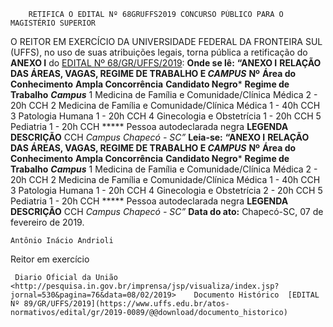         RETIFICA O EDITAL Nº 68GRUFFS2019 CONCURSO PÚBLICO PARA O MAGISTÉRIO SUPERIOR  

 O REITOR EM EXERCÍCIO DA UNIVERSIDADE FEDERAL DA FRONTEIRA SUL (UFFS), no uso de suas atribuições legais, torna pública a retificação do **ANEXO I**  do [EDITAL Nº 68/GR/UFFS/2019](https://www.uffs.edu.br/atos-normativos/edital/gr/2019-0068):   **Onde se lê:** **“ANEXO I** **RELAÇÃO DAS ÁREAS, VAGAS, REGIME DE TRABALHO E *CAMPUS***      **Nº**    **Área do Conhecimento**   **Ampla Concorrência**   **Candidato Negro***   **Regime de Trabalho**    ***Campus***      1   Medicina de Família e Comunidade/Clínica Médica   2   -   20h   CCH     2   Medicina de Família e Comunidade/Clínica Médica   1   -   40h   CCH     3   Patologia Humana   1   -   20h   CCH     4   Ginecologia e Obstetrícia   1   -   20h   CCH     5   Pediatria   1   -   20h   CCH     *****  Pessoa autodeclarada negra     **LEGENDA**   **DESCRIÇÃO**     CCH   *Campus Chapecó - SC”*       **Leia-se:** **“ANEXO I** **RELAÇÃO DAS ÁREAS, VAGAS, REGIME DE TRABALHO E *CAMPUS***      **Nº**    **Área do Conhecimento**   **Ampla Concorrência**   **Candidato Negro***   **Regime de Trabalho**    ***Campus***      1   Medicina de Família e Comunidade/Clínica Médica   2   -   20h   CCH     2   Medicina de Família e Comunidade/Clínica Médica   1   -   40h   CCH     3   Patologia Humana   1   -   20h   CCH     4   Ginecologia e Obstetrícia   2   -   20h   CCH     5   Pediatria   1   -   20h   CCH     *****  Pessoa autodeclarada negra     **LEGENDA**   **DESCRIÇÃO**     CCH   *Campus Chapecó - SC”*          **Data do ato:** Chapecó-SC, 07 de fevereiro de 2019.   
 

    Antônio Inácio Andrioli   
 Reitor em exercício 

     Diario Oficial da União <http://pesquisa.in.gov.br/imprensa/jsp/visualiza/index.jsp?jornal=530&pagina=76&data=08/02/2019>    Documento Histórico  [EDITAL Nº 89/GR/UFFS/2019](https://www.uffs.edu.br/atos-normativos/edital/gr/2019-0089/@@download/documento_historico)     
      